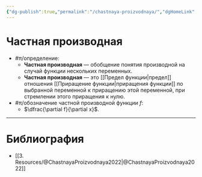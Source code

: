 ```yaml
---
{"dg-publish":true,"permalink":"/chastnaya-proizvodnaya/","dgHomeLink":true,"dgPassFrontmatter":false}
---
```



# Частная производная

- #π/определение:
	- **Частная производная** — обобщение понятия производной на случай функции нескольких переменных.
	- **Частная производная** — это [[Предел функции|предел]] отношения [[Приращение функции|приращения функции]] по выбранной переменной к приращению этой переменной, при стремлении этого приращения к нулю.
- #π/обозначение частной производной функции $f$:
	- $\dfrac{\partial f}{\partial x}$.

---

# Библиография

- [[3. Resources/@ChastnayaProizvodnaya2022|@ChastnayaProizvodnaya2022]]